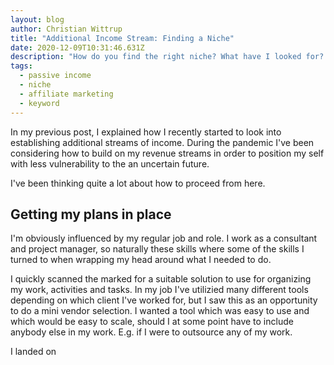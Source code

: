 ```yaml
---
layout: blog
author: Christian Wittrup
title: "Additional Income Stream: Finding a Niche"
date: 2020-12-09T10:31:46.631Z
description: "How do you find the right niche? What have I looked for? "
tags:
  - passive income
  - niche
  - affiliate marketing
  - keyword
---
```

In my previous post, I explained how I recently started to look into establishing additional streams of income. During the pandemic I've been considering how to build on my revenue streams in order to position my self with less vulnerability to the an uncertain future. 

I've been thinking quite a lot about how to proceed from here. 

## Getting my plans in place

I'm obviously influenced by my regular job and role. I work as a consultant and project manager, so naturally these skills where some of the skills I turned to when wrapping my head around what I needed to do.

I quickly scanned the marked for a suitable solution to use for organizing my work, activities and tasks. In my job I've utilizied many different tools depending on which client I've worked for, but I saw this as an opportunity to do a mini vendor selection. I wanted a tool which was easy to use and which would be easy to scale, should I at some point have to include anybody else in my work. E.g. if I were to outsource any of my work.

I landed on